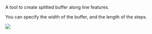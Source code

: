 A tool to create splitted buffer along line features.

You can specify the width of the buffer, and the length of the steps.

![](https://github.com/kikitaMoon/ArcGIS-Python/blob/master/LazyWorker/BambooBuffer/SplittedBuffer.png)